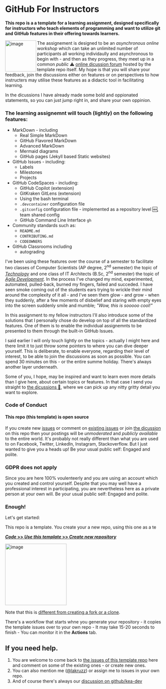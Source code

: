 # GitHub For Instructors

__This repo is a a template for a learning assignment, designed specifically for instructors who teach elements of programming and want to utilize git and GitHub features in their offering towards learners.__

<img width="100" align="left" alt="image" src="https://user-images.githubusercontent.com/155492/219313640-1328aefb-7695-41d2-bbef-5c5ffe6ab079.png">

The assignement is designed to be an _asynchronous online workshop_ which can take an unlimited number of participants all working individaully and asynchronous to begin with - and then as they progress, they meet up in a common _public_ :warning: [online dicussion forum](https://github.com/kea-dev/github-for-instructors/discussions) hosted by the template repo itself. My hope is that you will share your feedback, join the discussions either on features or on perspectives to how instructers may utilise these features as a didactic tool in facilitating learning. 

In the dicussions I have already made some bold and oppionated statements, so you can just jump right in, and share your own oppinion.

### The learning assignemnt will touch (lightly) on the following features:

- MarkDown - including
  - Real Simple MarkDown
  - GitHub Flavored MarkDown
  - Advanced MarkDown
  - Mermaid diagrams
  - GitHub pages (Jekyll based Static websites)
- GitHub Issues - including:
  - Labels
  - Milestones
  - Projects  
- GitHub CodeSpaces - including: 
  - GitHub Copilot (extension)
  - GitKraken GitLens (extension)
  - Using the bash terminal
  - `.devcontainer` configuration file
  - `.gitconfig` configuration file - implemented as a repository level 🆕, team shared config
  - GitHub Command Line Interface `gh`
- Community standards such as:
  - `README.md`
  - `CONTRIBUTING.md`
  - `CODEOWNERS`
- GitHub Classrooms including
  - autograding

I've been using these features over the course of a semester to facilitate two classes of Computer Scientists (AP degree, 2<sup>nd</sup> semester) the topic of [_Technology_](https://katalog.kea.dk/course/3050241/2022-2023) and one class of IT Architects (B.Sc, 2<sup>nd</sup> semester) the topic of [_Agile Development_](https://katalog.kea.dk/course/4111203/2022-2023). In the process I've changed my mind, experimented, automated, pulled-back, burned my fingers, failed and succeded. I have seen smoke coming out of the students ears trying to wrickle their mind around the complexity of it all - and I've seen them glow - and grow - when they suddenly, after a few moments of disbelief and staring with empty eyes into the screen suddenly smile and mumble; _"Wow, this is sooooo cool!"_

In this assignment to my fellow instructors I'll also introduce some of the solutions that I personally chose do develop on top of all the standardized features. One of them is to enable the individual assignemnts to be presented to them through the built-in GitHub Issues.

I said earlier I will only touch lightly on the topics - actually I might here and there limit it to just throw some pointers to where you can dive deeper yourself. This is deliberate, to enable everyone, regarding their level of interest, to be able to join the discussions as soon as possible. You can spend 30 minutes on this - or the entire summe holiday. There's always another layer underneath.

Some of you, I hope, may be inspired and want to learn even more details than I give here, about certain topics or features. In that case I send you straight to [the dicussions 📣](https://github.com/kea-dev/github-for-instructors/discussions), where we can pick up any nitty gritty detail you want to explore.

### Code of Conduct
#### This repo (this template) is open source 
If you create new [issues](https://github.com/kea-dev/github-for-instructors/issues/new) or comment on [existing issues](https://github.com/kea-dev/github-for-instructors/issues) or join [the dicussion](https://github.com/kea-dev/github-for-instructors/discussions) on this repo then your postings will be _unmoderated_ and _publicly available_ to the entire world. It's probably not really different than what you are used to on Facebook, Twitter, LinkedIn, Instagram, Stackoverflow. But I just wanted to give you a heads up! Be your usual public self: Engaged and polite.

### GDPR does not apply
Since you are here 100% voulenteerly and you are using an account which you created and control yourself. Despite that you may well have a professional interest in participating, you are nevertheless here as a private person at your own will. Be your usual public self: Engaged and polite.

### Enough!
Let's get started:

This repo is a template. You create your a new repo, using this one as a te

[**_Code_ >> _Use this template_ >> _Create new repository_**](https://github.com/kea-dev/github-for-instructors/generate)

<a href="https://github.com/kea-dev/github-for-instructors/generate"><img width="198" alt="image" src="https://user-images.githubusercontent.com/155492/228839581-5ca9dddd-a39f-4754-811c-92f092517734.png"></a>

Note that this is [different from creating a fork or a clone](https://docs.github.com/en/repositories/creating-and-managing-repositories/creating-a-repository-from-a-template#about-repository-templates).




There's a workflow that starts whne you generate your repository - it copies the template issues over to your own repo - It may take 15-20 seconds to finish - You can monitor it in the __Actions__ tab.

## If you need help. 

1. You are welcome to come back to [the issues of this template repo](https://github.com/kea-dev/planetscale/issues) here and comment on some of the existing ones - or create new ones.  
2. You can also mention me ([@lakruzz](https://github.com/lakruzz)) or assign me to issues in your own repo. 
3. And of course there's always our [discussion on github/kea-dev](https://github.com/orgs/kea-dev/discussions) 

